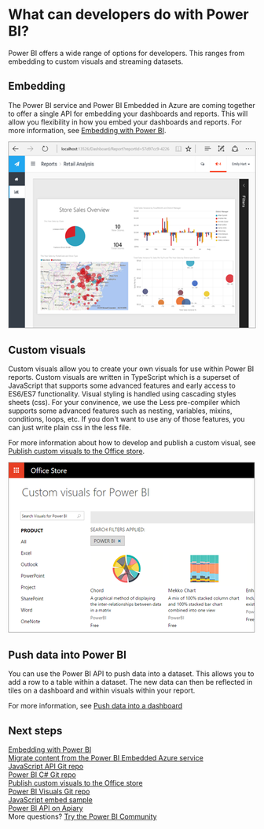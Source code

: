 <properties
   pageTitle="What can developers do with Power BI?"
   description="Power BI offers a wide range of options for developers. This ranges from embedding to custom visuals and streaming datasets."
   services="powerbi"
   documentationCenter=""
   authors="guyinacube"
   manager="erikre"
   backup=""
   editor=""
   tags=""
   qualityFocus="no"
   qualityDate=""/>

<tags
   ms.service="powerbi"
   ms.devlang="NA"
   ms.topic="article"
   ms.tgt_pltfrm="NA"
   ms.workload="powerbi"
   ms.date="05/01/2017"
   ms.author="asaxton"/>
# What can developers do with Power BI?

Power BI offers a wide range of options for developers. This ranges from embedding to custom visuals and streaming datasets.

## Embedding

The Power BI service and Power BI Embedded in Azure are coming together to offer a single API for embedding your dashboards and reports. This will allow you flexibility in how you embed your dashboards and reports. For more information, see [Embedding with Power BI](powerbi-developer-embedding.md).

![](media/powerbi-developer-what-can-you-do/powerbi-embed-sample.png)

## Custom visuals

Custom visuals allow you to create your own visuals for use within Power BI reports. Custom visuals are written in TypeScript which is a superset of JavaScript that supports some advanced features and early access to ES6/ES7 functionality. Visual styling is handled using cascading styles sheets (css). For your convinence, we use the Less pre-compiler which supports some advanced features such as nesting, variables, mixins, conditions, loops, etc. If you don't want to use any of those features, you can just write plain css in the less file.

For more information about how to develop and publish a custom visual, see [Publish custom visuals to the Office store](powerbi-developer-office-store.md).

![](media/powerbi-developer-office-store/powerbi-custom-visual-store.png)

## Push data into Power BI

You can use the Power BI API to push data into a dataset. This allows you to add a row to a table within a dataset. The new data can then be reflected in tiles on a dashboard and within visuals within your report.

For more information, see [Push data into a dashboard](powerbi-developer-walkthrough-push-data.md)

## Next steps

[Embedding with Power BI](powerbi-developer-embedding.md)  
[Migrate content from the Power BI Embedded Azure service](powerbi-developer-migrate-from-powerbi-embedded.md)  
[JavaScript API Git repo](https://github.com/Microsoft/PowerBI-JavaScript)  
[Power BI C# Git repo](https://github.com/Microsoft/PowerBI-CSharp)  
[Publish custom visuals to the Office store](powerbi-developer-office-store.md)  
[Power BI Visuals Git repo](https://github.com/Microsoft/PowerBI-visuals)  
[JavaScript embed sample](https://microsoft.github.io/PowerBI-JavaScript/demo/)  
[Power BI API on Apiary](http://docs.powerbi.apiary.io/#)  
More questions? [Try the Power BI Community](http://community.powerbi.com/)